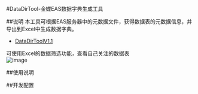 #DataDirTool-金蝶EAS数据字典生成工具



##说明
本工具可根据EAS服务器中的元数据文件，获得数据表的元数据信息，并导出到Excel中生成数据字典。</br>
* [DataDirToolV1.1](https://github.com/maobuji/DataDirTool/releases/download/1.0/DataDirTool1.0.zip)

可使用Excel的数据筛选功能，查看自己关注的数据表<br>
![image](doc/demo.png)

##使用说明



##开发配置





